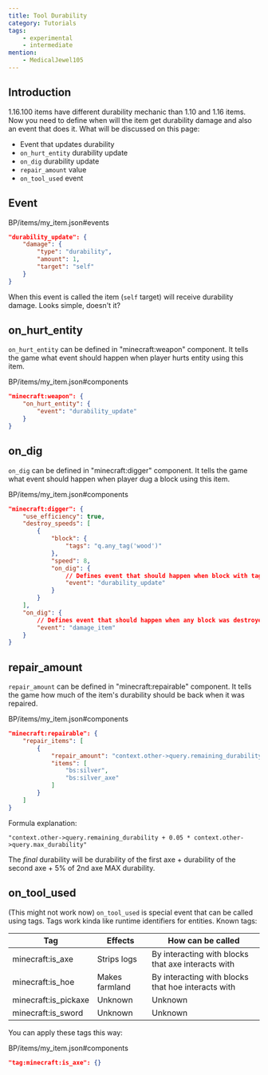 ```yaml
---
title: Tool Durability
category: Tutorials
tags:
    - experimental
    - intermediate
mention:
    - MedicalJewel105
---
```


## Introduction

1.16.100 items have different durability mechanic than 1.10 and 1.16 items.
Now you need to define when will the item get durability damage and also an event that does it.
What will be discussed on this page:

-	Event that updates durability
-	`on_hurt_entity` durability update
-	`on_dig` durability update
-	`repair_amount` value
-	`on_tool_used` event

## Event

<CodeHeader>BP/items/my_item.json#events</CodeHeader>

```json
"durability_update": {
    "damage": {
        "type": "durability",
        "amount": 1,
        "target": "self"
    }
}
```

When this event is called the item (`self` target) will receive durability damage.
Looks simple, doesn't it?

## on_hurt_entity

`on_hurt_entity` can be defined in "minecraft:weapon" component. It tells the game what event should happen when player hurts entity using this item.

<CodeHeader>BP/items/my_item.json#components</CodeHeader>

```json
"minecraft:weapon": {
    "on_hurt_entity": {
        "event": "durability_update"
    }
}
```

## on_dig

`on_dig` can be defined in "minecraft:digger" component. It tells the game what event should happen when player dug a block using this item.

<CodeHeader>BP/items/my_item.json#components</CodeHeader>

```json
"minecraft:digger": {
    "use_efficiency": true,
    "destroy_speeds": [
        {
            "block": {
                "tags": "q.any_tag('wood')"
            },
            "speed": 8,
            "on_dig": {
				// Defines event that should happen when block with tag wood was dug.
                "event": "durability_update"
            }
        }
    ],
    "on_dig": {
		// Defines event that should happen when any block was destroyed.
        "event": "damage_item"
    }
}
```

## repair_amount

`repair_amount` can be defined in "minecraft:repairable" component. It tells the game how much of the item's durability should be back when it was repaired.

<CodeHeader>BP/items/my_item.json#components</CodeHeader>

```json
"minecraft:repairable": {
    "repair_items": [
        {
            "repair_amount": "context.other->query.remaining_durability + 0.05 * context.other->query.max_durability",
            "items": [
                "bs:silver",
                "bs:silver_axe"
            ]
        }
    ]
}
```

Formula explanation:

`"context.other->query.remaining_durability + 0.05 * context.other->query.max_durability"`

The _final_ durability will be durability of the first axe + durability of the second axe + 5% of 2nd axe MAX durability.

## on_tool_used

(This might not work now)
`on_tool_used` is special event that can be called using tags.
Tags work kinda like runtime identifiers for entities.
Known tags:

| Tag                  | Effects           | How can be called                                  |
| -------------------- | ----------------- | -------------------------------------------------- |
| minecraft:is_axe     | Strips logs       | By interacting with blocks that axe interacts with |
| minecraft:is_hoe     | Makes farmland    | By interacting with blocks that hoe interacts with |
| minecraft:is_pickaxe | Unknown           | Unknown                                            |
| minecraft:is_sword   | Unknown           | Unknown                                            |

You can apply these tags this way:

<CodeHeader>BP/items/my_item.json#components</CodeHeader>

```json
"tag:minecraft:is_axe": {}
```
